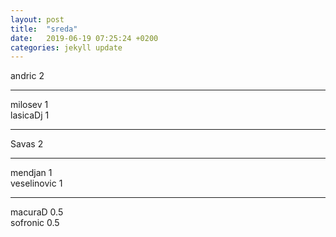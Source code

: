 ```yaml
---
layout: post
title:  "sreda"
date:   2019-06-19 07:25:24 +0200
categories: jekyll update
---
```



andric 2  

***

milosev 1  
lasicaDj 1  

***

Savas 2  

***

mendjan 1  
veselinovic 1  

***

macuraD 0.5  
sofronic 0.5  
